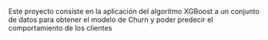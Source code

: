 Este proyecto consiste en la aplicación del algoritmo XGBoost a un conjunto de datos para obtener el modelo de Churn y poder predecir el comportamiento de los clientes
